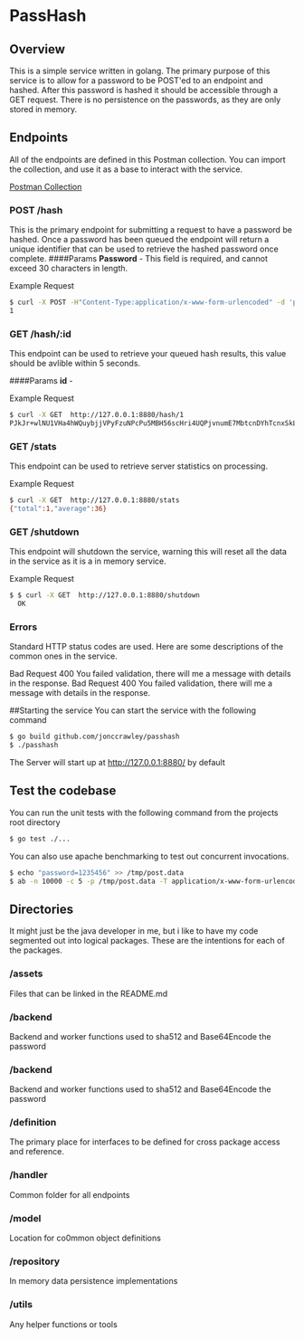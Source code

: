 # PassHash

## Overview

This is a simple service written in golang. The primary purpose of this service is to allow for a password to be POST'ed to an endpoint and hashed. After this password is hashed it should be accessible through a GET request. There is no persistence on the passwords, as they are only stored in memory. 

## Endpoints
All of the endpoints are defined in this Postman collection. You can import the collection, and use it as a base to interact with the service.

[Postman Collection](assets/PassHash.postman_collection.json)

### POST /hash
This is the primary endpoint for submitting a request to have a password be hashed. Once a password has been queued the endpoint will return a unique identifier that can be used to retrieve the hashed password once complete. 
####Params
 **Password** - This field is required, and cannot exceed 30 characters in length. 

Example Request
```bash
$ curl -X POST -H"Content-Type:application/x-www-form-urlencoded" -d 'password=123' http://127.0.0.1:8880/hash
1
```

### GET /hash/:id
This endpoint can be used to retrieve your queued hash results, this value should be avlible within 5 seconds. 

####Params
 **id** -

Example Request
```bash
$ curl -X GET  http://127.0.0.1:8880/hash/1
PJkJr+wlNU1VHa4hWQuybjjVPyFzuNPcPu5MBH56scHri4UQPjvnumE7MbtcnDYhTcnxSkL9ei/bhIVrylxEwg==
```

### GET /stats
This endpoint can be used to retrieve server statistics on processing. 

Example Request
```bash
$ curl -X GET  http://127.0.0.1:8880/stats
{"total":1,"average":36}
```

### GET /shutdown
This endpoint will shutdown the service, warning this will reset all the data in the service as it is a in memory service.  

Example Request
```bash
$ $ curl -X GET  http://127.0.0.1:8880/shutdown
  OK
```

### Errors
Standard HTTP status codes are used. Here are some descriptions of the common ones in the service. 

Bad Request  400  You failed validation, there will me a message with details in the response. 
Bad Request  400  You failed validation, there will me a message with details in the response. 

##Starting the service
You can start the service with the following command
```bash
$ go build github.com/jonccrawley/passhash
$ ./passhash
```

The Server will start up at http://127.0.0.1:8880/ by default

## Test the codebase
You can run the unit tests with the following command from the projects root directory  
```bash
$ go test ./...
```

You can also use apache benchmarking to test out concurrent invocations. 
```bash
$ echo "password=1235456" >> /tmp/post.data
$ ab -n 10000 -c 5 -p /tmp/post.data -T application/x-www-form-urlencoded  -l http://127.0.0.1:8880/hash
```

## Directories

It might just be the java developer in me, but i like to have my code segmented out into logical packages. These are the intentions for each of the packages. 

### /assets

Files that can be linked in the README.md

### /backend

Backend and worker functions used to sha512 and Base64Encode the password

### /backend

Backend and worker functions used to sha512 and Base64Encode the password

### /definition
The primary place for interfaces to be defined for cross package access and reference. 

### /handler
Common folder for all endpoints

### /model
Location for co0mmon object definitions 

### /repository
In memory data persistence implementations

### /utils
Any helper functions or tools







 
